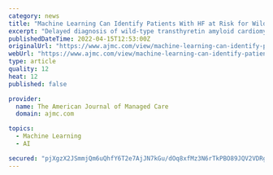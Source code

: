 ```yaml
---
category: news
title: "Machine Learning Can Identify Patients With HF at Risk for Wild-Type ATTR-CM Earlier"
excerpt: "Delayed diagnosis of wild-type transthyretin amyloid cardiomyopathy (ATTR-CM) results in inappropriate treatments prior to diagnosis and worse clinical outcomes after diagnosis."
publishedDateTime: 2022-04-15T12:53:00Z
originalUrl: "https://www.ajmc.com/view/machine-learning-can-identify-patients-with-hf-at-risk-for-wild-type-attr-cm-earlier"
webUrl: "https://www.ajmc.com/view/machine-learning-can-identify-patients-with-hf-at-risk-for-wild-type-attr-cm-earlier"
type: article
quality: 12
heat: 12
published: false

provider:
  name: The American Journal of Managed Care
  domain: ajmc.com

topics:
  - Machine Learning
  - AI

secured: "pjXgzX2JSmmjQm6uQhfY6T2e7AjJN7kGu/dOq8xfMz3N6rTkPBO89JQV2VDRggkWj6D2AbO/eGotJpFrxKykPsJhFFpbdpNrEqM0ESFbm58HCNZKL7zsN3ONfJ1P2C+kLUjgXfTutx0Zf24rYwptSsUVtZWFD99+w21gMenYuzg2QLFfXMeWyWeF00ig0hcvWdcZ7eSLPfdRu4mtVi02Q+RvGhDQF2t2IK+00br1Gu6JWAYWPuHgRjl1JtyfZ22HE21Ph23O56rChZfPVXN/7r4HkoDLiOpvpmF6AFZKmQIx96L0lLcJw+lZc5WZYVofNOSBTaIQCgBXjc5aXQONd01Csd8ArEHVB6gNTeQCcVY=;mdtw9GTDaRtyqAQB6jZfKg=="
---
```


